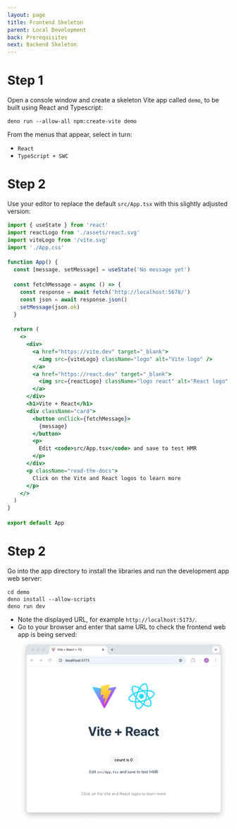 ```yaml
---
layout: page
title: Frontend Skeleton
parent: Local Development
back: Prerequisites
next: Backend Skeleton
---
```

# Step 1
Open a console window and create a skeleton Vite app called `demo`, to be built using
React and Typescript:
```shell
deno run --allow-all npm:create-vite demo
```
From the menus that appear, select in turn:

- `React`
- `TypeScript + SWC`

# Step 2
Use your editor to replace the default `src/App.tsx` with this slightly adjusted
version:
```jsx
import { useState } from 'react'
import reactLogo from './assets/react.svg'
import viteLogo from '/vite.svg'
import './App.css'

function App() {
  const [message, setMessage] = useState('No message yet')

  const fetchMessage = async () => {
    const response = await fetch('http://localhost:5678/')
    const json = await response.json()
    setMessage(json.ok)
  }

  return (
    <>
      <div>
        <a href="https://vite.dev" target="_blank">
          <img src={viteLogo} className="logo" alt="Vite logo" />
        </a>
        <a href="https://react.dev" target="_blank">
          <img src={reactLogo} className="logo react" alt="React logo" />
        </a>
      </div>
      <h1>Vite + React</h1>
      <div className="card">
        <button onClick={fetchMessage}>
          {message}
        </button>
        <p>
          Edit <code>src/App.tsx</code> and save to test HMR
        </p>
      </div>
      <p className="read-the-docs">
        Click on the Vite and React logos to learn more
      </p>
    </>
  )
}

export default App
```

# Step 2
Go into the app directory to install the libraries and run the development app web server:
```shell
cd demo
deno install --allow-scripts
deno run dev
```

- Note the displayed URL, for example `http://localhost:5173/`.
- Go to your browser and enter that same URL to check the frontend web app is being served:
  ![Frontend](./frontend.png)
